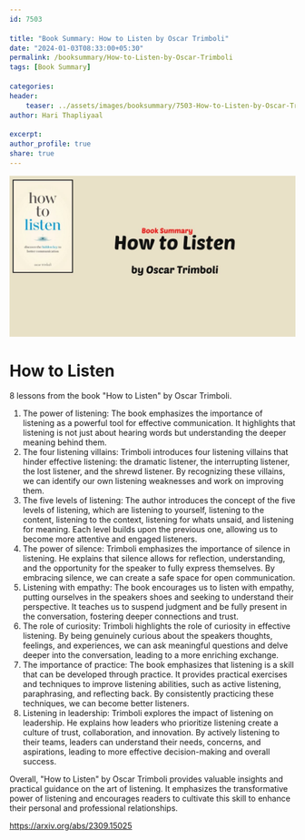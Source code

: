 ```yaml
---                            
id: 7503                            
                          
title: "Book Summary: How to Listen by Oscar Trimboli"                      
date: "2024-01-03T08:33:00+05:30"                            
permalink: /booksummary/How-to-Listen-by-Oscar-Trimboli                      
tags: [Book Summary]                     
                            
categories:                            
header:                            
    teaser: ../assets/images/booksummary/7503-How-to-Listen-by-Oscar-Trimboli.jpg                         
author: Hari Thapliyaal                            

excerpt:                            
author_profile: true                            
share: true                            
---                            
```

                            
![How to Listen by Oscar Trimboli](../assets/images/booksummary/7503-How-to-Listen-by-Oscar-Trimboli.jpg)                                 
   
# How to Listen
   
8 lessons from the book "How to Listen" by Oscar Trimboli.   
   
1. The power of listening: The book emphasizes the importance of listening as a powerful tool for effective communication. It highlights that listening is not just about hearing words but understanding the deeper meaning behind them.
2. The four listening villains: Trimboli introduces four listening villains that hinder effective listening: the dramatic listener, the interrupting listener, the lost listener, and the shrewd listener. By recognizing these villains, we can identify our own listening weaknesses and work on improving them.
3. The five levels of listening: The author introduces the concept of the five levels of listening, which are listening to yourself, listening to the content, listening to the context, listening for whats unsaid, and listening for meaning. Each level builds upon the previous one, allowing us to become more attentive and engaged listeners.
4. The power of silence: Trimboli emphasizes the importance of silence in listening. He explains that silence allows for reflection, understanding, and the opportunity for the speaker to fully express themselves. By embracing silence, we can create a safe space for open communication.
5. Listening with empathy: The book encourages us to listen with empathy, putting ourselves in the speakers shoes and seeking to understand their perspective. It teaches us to suspend judgment and be fully present in the conversation, fostering deeper connections and trust.
6. The role of curiosity:  Trimboli highlights the role of curiosity in effective listening. By being genuinely curious about the speakers thoughts, feelings, and experiences, we can ask meaningful questions and delve deeper into the conversation, leading to a more enriching exchange.
7. The importance of practice:  The book emphasizes that listening is a skill that can be developed through practice. It provides practical exercises and techniques to improve listening abilities, such as active listening, paraphrasing, and reflecting back. By consistently practicing these techniques, we can become better listeners.
8. Listening in leadership:  Trimboli explores the impact of listening on leadership. He explains how leaders who prioritize listening create a culture of trust, collaboration, and innovation. By actively listening to their teams, leaders can understand their needs, concerns, and aspirations, leading to more effective decision-making and overall success.

Overall, "How to Listen" by Oscar Trimboli provides valuable insights and practical guidance on the art of listening. It emphasizes the transformative power of listening and encourages readers to cultivate this skill to enhance their personal and professional relationships.

https://arxiv.org/abs/2309.15025